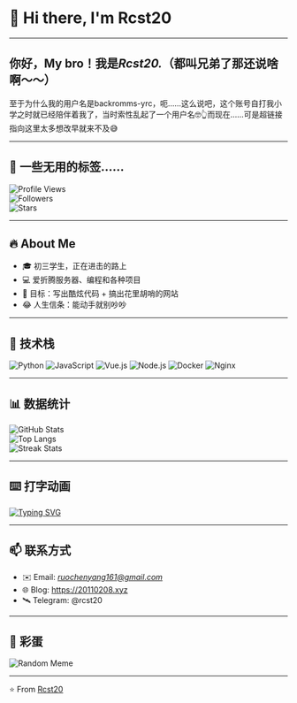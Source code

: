 # 👋 Hi there, I'm Rcst20  
---
你好，My bro！我是*Rcst20.*（都叫兄弟了那还说啥啊～～）
---
至于为什么我的用户名是backromms-yrc，呃……这么说吧，这个账号自打我小学之时就已经陪伴着我了，当时索性乱起了一个用户名🤓👆而现在……可是超链接指向这里太多想改早就来不及😅

---

## 🤯 一些无用的标签……
![Profile Views](https://komarev.com/ghpvc/?username=backrooms-yrc&color=blueviolet&style=for-the-badge)  
![Followers](https://img.shields.io/github/followers/backrooms-yrc?style=for-the-badge)  
![Stars](https://img.shields.io/github/stars/backrooms-yrc?style=for-the-badge)  

---

## 🔥 About Me
- 🎓 初三学生，正在进击的路上
- 💻 爱折腾服务器、编程和各种项目
- 🎯 目标：写出酷炫代码 + 搞出花里胡哨的网站  
- 😂 人生信条：能动手就别吵吵  

---

## 🚀 技术栈
![Python](https://img.shields.io/badge/-Python-3776AB?logo=python&logoColor=white&style=for-the-badge)
![JavaScript](https://img.shields.io/badge/-JavaScript-F7DF1E?logo=javascript&logoColor=black&style=for-the-badge)
![Vue.js](https://img.shields.io/badge/-Vue.js-4FC08D?logo=vue.js&logoColor=white&style=for-the-badge)
![Node.js](https://img.shields.io/badge/-Node.js-339933?logo=node.js&logoColor=white&style=for-the-badge)
![Docker](https://img.shields.io/badge/-Docker-2496ED?logo=docker&logoColor=white&style=for-the-badge)
![Nginx](https://img.shields.io/badge/-Nginx-009639?logo=nginx&logoColor=white&style=for-the-badge)

---

## 📊 数据统计
![GitHub Stats](https://github-readme-stats.vercel.app/api?username=backrooms-yrc&show_icons=true&theme=tokyonight)  
![Top Langs](https://github-readme-stats.vercel.app/api/top-langs/?username=backrooms-yrc&layout=compact&theme=tokyonight)  
![Streak Stats](https://streak-stats.demolab.com?user=backrooms-yrc&theme=tokyonight&hide_border=true)

---

## ⌨️ 打字动画
[![Typing SVG](https://readme-typing-svg.herokuapp.com?size=24&duration=4000&color=F75C7E&center=true&vCenter=true&lines=Hi!+I'm+Rcst20;Coding+is+fun!;Welcome+to+my+GitHub!;未来可期🚀)](https://git.io/typing-svg)

---

## 📫 联系方式
- ✉️ Email: *ruochenyang161@gmail.com*  
- 🌐 Blog: https://20110208.xyz  
- 🛰️ Telegram: @rcst20  

---

## 🎉 彩蛋
![Random Meme](https://random-memer.herokuapp.com/)  

---
⭐️ From [Rcst20](https://github.com/backrooms-yrc)
